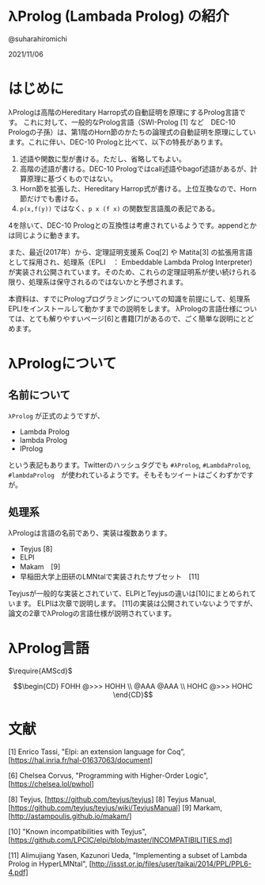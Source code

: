 λProlog (Lambada Prolog) の紹介
========================

@suharahiromichi

2021/11/06


# はじめに

λPrologは高階のHereditary Harrop式の自動証明を原理にするProlog言語です。
これに対して、一般的なProlog言語（SWI-Prolog [1] など　DEC-10 Prologの子孫）は、第1階のHorn節のかたちの論理式の自動証明を原理にしています。これに伴い、DEC-10 Prologと比べて、以下の特長があります。

1. 述語や関数に型が書ける。ただし、省略してもよい。
2. 高階の述語が書ける。DEC-10 Prologではcall述語やbagof述語があるが、計算原理に基づくものではない。
3. Horn節を拡張した、Hereditary Harrop式が書ける。上位互換なので、Horn節だけでも書ける。
4. ``p(x,f(y))`` ではなく、``p x (f x)`` の関数型言語風の表記である。

4を除いて、DEC-10 Prologとの互換性は考慮されているようです。appendとかは同じように動きます。

また、最近(2017年）から、定理証明支援系 Coq[2] や Matita[3] の拡張用言語として採用され、処理系（EPLI　： Embeddable Lambda Prolog Interpreter)が実装され公開されています。そのため、これらの定理証明系が使い続けられる限り、処理系は保守されるのではないかと予想されます。

本資料は、すでにPrologプログラミングについての知識を前提にして、処理系EPLIをインストールして動かすまでの説明をします。
λPrologの言語仕様については、とても解りやすいページ[6]と書籍[7]があるので、ごく簡単な説明にとどめます。

# λPrologについて

## 名前について

``λProlog`` が正式のようですが、

- Lambda Prolog
- lambda Prolog
- lProlog

という表記もあります。Twitterのハッシュタグでも ``#λProlog``, ``#LambdaProlog``, ``#lambdaProlog``　が使われているようです。そもそもツイートはごくわずかですが。

## 処理系

λPrologは言語の名前であり、実装は複数あります。

- Teyjus [8]
- ELPI
- Makam　[9]
- 早稲田大学上田研のLMNtalで実装されたサブセット　[11]

Teyjusが一般的な実装とされていて、ELPIとTeyjusの違いは[10]にまとめられています。
ELPIは次章で説明します。
[11]の実装は公開されていないようですが、論文の2章でλPrologの言語仕様が説明されています。

# λProlog言語

$\require{AMScd}$

```math
\begin{CD}
FOHH @>>> HOHH \\
@AAA      @AAA \\
HOHC @>>> HOHC
\end{CD}
```



# 文献

[1] Enrico Tassi, "Elpi: an extension language for Coq”, [https://hal.inria.fr/hal-01637063/document]

[6] Chelsea Corvus, "Programming with Higher-Order Logic", [https://chelsea.lol/pwhol]

[8] Teyjus, [https://github.com/teyjus/teyjus]
[8] Teyjus Manual, [https://github.com/teyjus/teyjus/wiki/TeyjusManual]
[9] Markam, [http://astampoulis.github.io/makam/]

[10] "Known incompatibilities with Teyjus",[https://github.com/LPCIC/elpi/blob/master/INCOMPATIBILITIES.md]

[11] Alimujiang Yasen, Kazunori Ueda, "Implementing a subset of Lambda Prolog in HyperLMNtal", [http://jssst.or.jp/files/user/taikai/2014/PPL/PPL6-4.pdf]

